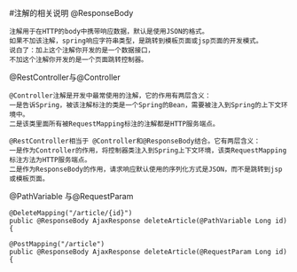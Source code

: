 #注解的相关说明
@ResponseBody
```$xslt
注解用于在HTTP的body中携带响应数据，默认是使用JSON的格式。
如果不加该注解，spring响应字符串类型，是跳转到模板页面或jsp页面的开发模式。
说白了：加上这个注解你开发的是一个数据接口，
不加这个注解你开发的是一个页面跳转控制器。
```
@RestController与@Controller
 ```$xslt
@Controller注解是开发中最常使用的注解，它的作用有两层含义：
一是告诉Spring，被该注解标注的类是一个Spring的Bean，需要被注入到Spring的上下文环境中。
二是该类里面所有被RequestMapping标注的注解都是HTTP服务端点。

@RestController相当于 @Controller和@ResponseBody结合。它有两层含义：
一是作为Controller的作用，将控制器类注入到Spring上下文环境，该类RequestMapping标注方法为HTTP服务端点。
二是作为ResponseBody的作用，请求响应默认使用的序列化方式是JSON，而不是跳转到jsp或模板页面。
```
@PathVariable 与@RequestParam
```$xslt
@DeleteMapping("/article/{id}")
public @ResponseBody AjaxResponse deleteArticle(@PathVariable Long id) {

@PostMapping("/article")
public @ResponseBody AjaxResponse deleteArticle(@RequestParam Long id) {
```
